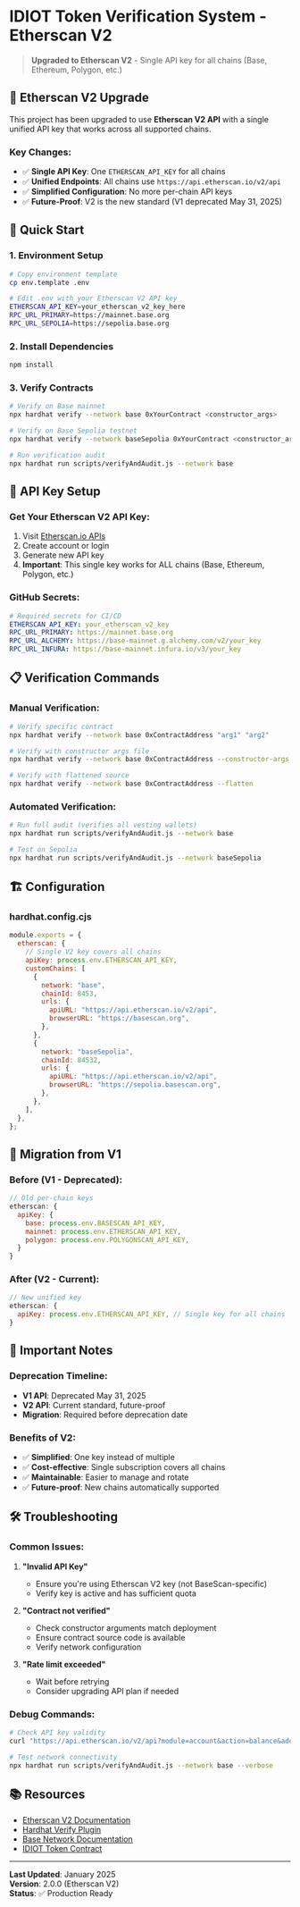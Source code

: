# IDIOT Token Verification System - Etherscan V2

> **Upgraded to Etherscan V2** - Single API key for all chains (Base, Ethereum, Polygon, etc.)

## 🔧 Etherscan V2 Upgrade

This project has been upgraded to use **Etherscan V2 API** with a single unified API key that works across all supported chains.

### Key Changes:
- ✅ **Single API Key**: One `ETHERSCAN_API_KEY` for all chains
- ✅ **Unified Endpoints**: All chains use `https://api.etherscan.io/v2/api`
- ✅ **Simplified Configuration**: No more per-chain API keys
- ✅ **Future-Proof**: V2 is the new standard (V1 deprecated May 31, 2025)

## 🚀 Quick Start

### 1. Environment Setup
```bash
# Copy environment template
cp env.template .env

# Edit .env with your Etherscan V2 API key
ETHERSCAN_API_KEY=your_etherscan_v2_key_here
RPC_URL_PRIMARY=https://mainnet.base.org
RPC_URL_SEPOLIA=https://sepolia.base.org
```

### 2. Install Dependencies
```bash
npm install
```

### 3. Verify Contracts
```bash
# Verify on Base mainnet
npx hardhat verify --network base 0xYourContract <constructor_args>

# Verify on Base Sepolia testnet
npx hardhat verify --network baseSepolia 0xYourContract <constructor_args>

# Run verification audit
npx hardhat run scripts/verifyAndAudit.js --network base
```

## 🔑 API Key Setup

### Get Your Etherscan V2 API Key:
1. Visit [Etherscan.io APIs](https://etherscan.io/apis)
2. Create account or login
3. Generate new API key
4. **Important**: This single key works for ALL chains (Base, Ethereum, Polygon, etc.)

### GitHub Secrets:
```yaml
# Required secrets for CI/CD
ETHERSCAN_API_KEY: your_etherscan_v2_key
RPC_URL_PRIMARY: https://mainnet.base.org
RPC_URL_ALCHEMY: https://base-mainnet.g.alchemy.com/v2/your_key
RPC_URL_INFURA: https://base-mainnet.infura.io/v3/your_key
```

## 📋 Verification Commands

### Manual Verification:
```bash
# Verify specific contract
npx hardhat verify --network base 0xContractAddress "arg1" "arg2"

# Verify with constructor args file
npx hardhat verify --network base 0xContractAddress --constructor-args arguments.js

# Verify with flattened source
npx hardhat verify --network base 0xContractAddress --flatten
```

### Automated Verification:
```bash
# Run full audit (verifies all vesting wallets)
npx hardhat run scripts/verifyAndAudit.js --network base

# Test on Sepolia
npx hardhat run scripts/verifyAndAudit.js --network baseSepolia
```

## 🏗️ Configuration

### hardhat.config.cjs
```javascript
module.exports = {
  etherscan: {
    // Single V2 key covers all chains
    apiKey: process.env.ETHERSCAN_API_KEY,
    customChains: [
      {
        network: "base",
        chainId: 8453,
        urls: {
          apiURL: "https://api.etherscan.io/v2/api",
          browserURL: "https://basescan.org",
        },
      },
      {
        network: "baseSepolia", 
        chainId: 84532,
        urls: {
          apiURL: "https://api.etherscan.io/v2/api",
          browserURL: "https://sepolia.basescan.org",
        },
      },
    ],
  },
};
```

## 🔄 Migration from V1

### Before (V1 - Deprecated):
```javascript
// Old per-chain keys
etherscan: {
  apiKey: {
    base: process.env.BASESCAN_API_KEY,
    mainnet: process.env.ETHERSCAN_API_KEY,
    polygon: process.env.POLYGONSCAN_API_KEY,
  }
}
```

### After (V2 - Current):
```javascript
// New unified key
etherscan: {
  apiKey: process.env.ETHERSCAN_API_KEY, // Single key for all chains
}
```

## 🚨 Important Notes

### Deprecation Timeline:
- **V1 API**: Deprecated May 31, 2025
- **V2 API**: Current standard, future-proof
- **Migration**: Required before deprecation date

### Benefits of V2:
- ✅ **Simplified**: One key instead of multiple
- ✅ **Cost-effective**: Single subscription covers all chains
- ✅ **Maintainable**: Easier to manage and rotate
- ✅ **Future-proof**: New chains automatically supported

## 🛠️ Troubleshooting

### Common Issues:

1. **"Invalid API Key"**
   - Ensure you're using Etherscan V2 key (not BaseScan-specific)
   - Verify key is active and has sufficient quota

2. **"Contract not verified"**
   - Check constructor arguments match deployment
   - Ensure contract source code is available
   - Verify network configuration

3. **"Rate limit exceeded"**
   - Wait before retrying
   - Consider upgrading API plan if needed

### Debug Commands:
```bash
# Check API key validity
curl "https://api.etherscan.io/v2/api?module=account&action=balance&address=0x0000000000000000000000000000000000000000&tag=latest&apikey=YOUR_KEY"

# Test network connectivity
npx hardhat run scripts/verifyAndAudit.js --network base --verbose
```

## 📚 Resources

- [Etherscan V2 Documentation](https://docs.etherscan.io/v2)
- [Hardhat Verify Plugin](https://hardhat.org/hardhat-runner/plugins/nomicfoundation-hardhat-verify)
- [Base Network Documentation](https://docs.base.org)
- [IDIOT Token Contract](https://basescan.org/token/0xC29EF04CFFe38012dcfc1E96a2B368443f298dE1)

---

**Last Updated**: January 2025  
**Version**: 2.0.0 (Etherscan V2)  
**Status**: ✅ Production Ready
